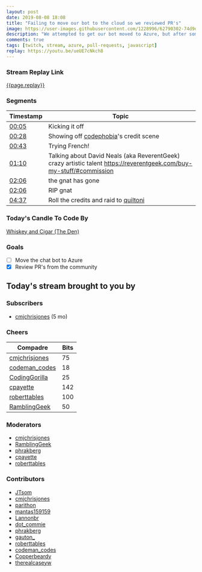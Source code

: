 ```yaml
---
layout: post
date: 2019-08-08 18:08
title: "Failing to move our bot to the cloud so we reviewed PR's"
image: https://user-images.githubusercontent.com/1228996/62790302-74d9d280-ba90-11e9-94c9-8cca28e33f09.png
description: "We attempted to get our bot moved to Azure, but after some struggles we spent the afternoon reviewing Pull Requests and merging code."
comments: true
tags: [twitch, stream, azure, pull-requests, javascript]
replay: https://youtu.be/ueUE7cNkch8
---
```


### Stream Replay Link

[{{page.replay}}]({{page.replay}})

<!--more-->

### Segments

| Timestamp | Topic
| ---       | ---
| [00:05]({{page.replay}}?t=300)      | Kicking it off            |
| [00:28]({{page.replay}}?t=1683.592) | Showing off [codephobia](https://twitch.tv/codephobia)'s credit scene |
| [00:43]({{page.replay}}?t=2629.709) | Trying French! |
| [01:10]({{page.replay}}?t=4228.447) | Talking about David Neals (aka ReverentGeek) crazy artistic talent https://reverentgeek.com/buy-my-stuff/#commission |
| [02:06]({{page.replay}}?t=7583.364) | the gnat has gone |
| [02:06]({{page.replay}}?t=7589.759) | RIP gnat |
| [04:37]({{page.replay}}?t=16638.718) | Roll the credits and raid to [quiltoni](https://twitch.tv/quiltoni) |

### Today's Candle To Code By

[Whiskey and Cigar (The Den)](https://amzn.to/30ttzO6)

### Goals

- [ ] Move the chat bot to Azure
- [x] Review PR's from the community

## Today's stream brought to you by

### Subscribers

- [cmjchrisjones](https://twitch.tv/cmjchrisjones) (5 mo)

### Cheers

| Compadre            | Bits        |
| ---                 | ---         |
| [cmjchrisjones](https://twitch.tv/cmjchrisjones) | 75 |
| [codeman_codes](https://twitch.tv/codeman_codes) | 18 |
| [CodingGorilla](https://twitch.tv/codinggorilla) | 25 |
| [cpayette](https://twitch.tv/cpayette) | 142 |
| [roberttables](https://twitch.tv/roberttables) | 100 |
| [RamblingGeek](https://twitch.tv/ramblinggeek) | 50 |

### Moderators

- [cmjchrisjones](https://twitch.tv/cmjchrisjones)
- [RamblingGeek](https://twitch.tv/ramblinggeek)
- [phrakberg](https://twitch.tv/phrakberg)
- [cpayette](https://twitch.tv/cpayette)
- [roberttables](https://twitch.tv/roberttables)

### Contributors

- [JTsom](https://twitch.tv/jtsom)
- [cmjchrisjones](https://twitch.tv/cmjchrisjones)
- [parithon](https://twitch.tv/parithon)
- [mantas159159](https://twitch.tv/mantas159159)
- [Lannonbr](https://twitch.tv/lannonbr)
- [dot_commie](https://twitch.tv/dot_commie)
- [phrakberg](https://twitch.tv/phrakberg)
- [gauton_](https://twitch.tv/gauton_)
- [roberttables](https://twitch.tv/roberttables)
- [codeman_codes](https://twitch.tv/codeman_codes)
- [Copperbeardy](https://twitch.tv/copperbeardy)
- [therealcaseyw](https://twitch.tv/therealcaseyw)

